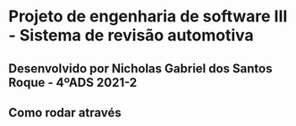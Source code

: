 # Projeto de engenharia de software III - Sistema de revisão automotiva

## Desenvolvido por Nicholas Gabriel dos Santos Roque - 4ºADS 2021-2

## Como rodar através